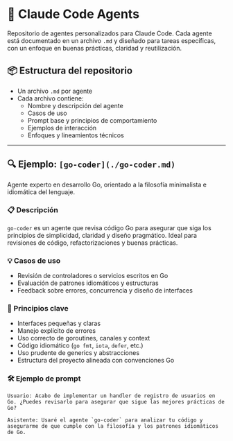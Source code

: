# 🧠 Claude Code Agents

Repositorio de agentes personalizados para Claude Code. Cada agente está documentado en un archivo `.md` y diseñado para tareas específicas, con un enfoque en buenas prácticas, claridad y reutilización.

## 📦 Estructura del repositorio

- Un archivo `.md` por agente
- Cada archivo contiene:
  - Nombre y descripción del agente
  - Casos de uso
  - Prompt base y principios de comportamiento
  - Ejemplos de interacción
  - Enfoques y lineamientos técnicos

---

## 🔍 Ejemplo: `[go-coder](./go-coder.md)`

Agente experto en desarrollo Go, orientado a la filosofía minimalista e idiomática del lenguaje.

### 📋 Descripción

`go-coder` es un agente que revisa código Go para asegurar que siga los principios de simplicidad, claridad y diseño pragmático. Ideal para revisiones de código, refactorizaciones y buenas prácticas.

### 💡 Casos de uso

- Revisión de controladores o servicios escritos en Go
- Evaluación de patrones idiomáticos y estructuras
- Feedback sobre errores, concurrencia y diseño de interfaces

### 🧱 Principios clave

- Interfaces pequeñas y claras
- Manejo explícito de errores
- Uso correcto de goroutines, canales y context
- Código idiomático (`go fmt`, `iota`, `defer`, etc.)
- Uso prudente de generics y abstracciones
- Estructura del proyecto alineada con convenciones Go

### 🛠️ Ejemplo de prompt

```plaintext
Usuario: Acabo de implementar un handler de registro de usuarios en Go. ¿Puedes revisarlo para asegurar que sigue las mejores prácticas de Go?

Asistente: Usaré el agente `go-coder` para analizar tu código y asegurarme de que cumple con la filosofía y los patrones idiomáticos de Go.
